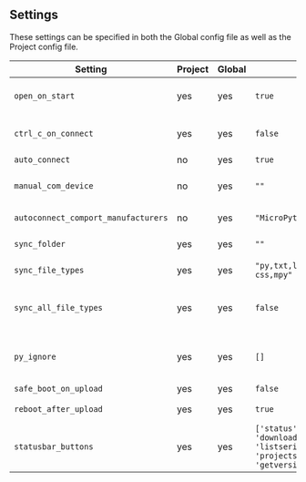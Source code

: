 ## Settings
These settings can be specified in both the Global config file as well as the Project config file.

| Setting          | Project | Global | Default               | Purpose |
|------------------|---------|--------|-----------------------| -----------------------------------------------------------|
| `open_on_start`  | yes     | yes    | `true`                | Whether to open the terminal and connect to the board when starting Code |
| `ctrl_c_on_connect` | yes     | yes    | `false`               | If true, executes a ctrl-c on connect to stop running programs |
| `auto_connect`   | no       | yes    | `true` | Autoconnect on USB. |
| `manual_com_device`   | no       | yes    | `""` | Used when `auto_connect` is false. E.g. `COM3` or `/dev/tty.usbmodem0000000000001`. |
| `autoconnect_comport_manufacturers` | no | yes | `"MicroPython", "Microsoft"` | USB COM port manufacturers for Pico boards. |
| `sync_folder`    | yes     | yes    | `""`                  | Folder to synchronize. Empty to sync project's main folder. |
| `sync_file_types` | yes     | yes    | `"py,txt,log,json,xml,html,js, css,mpy"` | Types of files to be synchronized |
| `sync_all_file_types` | yes  | yes    | `false` | If enabled, all files will be uploaded no matter the file type (`sync_file_types` will be ignored). |
| `py_ignore`      | yes     | yes    | `[]`                  | Comma separated list of files and folders to ignore when uploading (no wildcard or regular expressions supported). |
| `safe_boot_on_upload` | yes | yes | `false` | Safe-boot before upload. |
| `reboot_after_upload` | yes | yes | `true` | Reboots your board after any upload or download action. |
| `statusbar_buttons` | yes     | yes     |`['status', 'run', 'upload', 'download', 'disconnect', 'listserial', 'settings', 'projectsettings', 'getversion']` | Which quick-access buttons to show in the status bar. |
